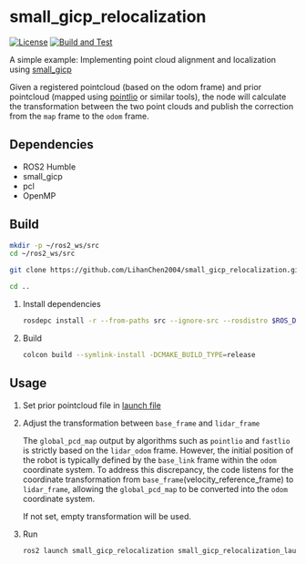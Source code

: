 # small_gicp_relocalization

[![License](https://img.shields.io/badge/License-Apache%202.0-blue.svg)](https://opensource.org/licenses/Apache-2.0)
[![Build and Test](https://github.com/LihanChen2004/small_gicp_relocalization/actions/workflows/ci.yml/badge.svg?branch=main)](https://github.com/LihanChen2004/small_gicp_relocalization/actions/workflows/ci.yml)

A simple example: Implementing point cloud alignment and localization using [small_gicp](https://github.com/koide3/small_gicp.git)

Given a registered pointcloud (based on the odom frame) and prior pointcloud (mapped using [pointlio](https://github.com/LihanChen2004/Point-LIO) or similar tools), the node will calculate the transformation between the two point clouds and publish the correction from the `map` frame to the `odom` frame.

## Dependencies

- ROS2 Humble
- small_gicp
- pcl
- OpenMP

## Build

```zsh
mkdir -p ~/ros2_ws/src
cd ~/ros2_ws/src

git clone https://github.com/LihanChen2004/small_gicp_relocalization.git

cd ..
```

1. Install dependencies

    ```zsh
    rosdepc install -r --from-paths src --ignore-src --rosdistro $ROS_DISTRO -y
    ```

2. Build

    ```zsh
    colcon build --symlink-install -DCMAKE_BUILD_TYPE=release
    ```

## Usage

1. Set prior pointcloud file in [launch file](launch/small_gicp_relocalization_launch.py)

2. Adjust the transformation between `base_frame` and `lidar_frame`

    The `global_pcd_map` output by algorithms such as `pointlio` and `fastlio` is strictly based on the `lidar_odom` frame. However, the initial position of the robot is typically defined by the `base_link` frame within the `odom` coordinate system. To address this discrepancy, the code listens for the coordinate transformation from `base_frame`(velocity_reference_frame) to `lidar_frame`, allowing the `global_pcd_map` to be converted into the `odom` coordinate system.

    If not set, empty transformation will be used.

3. Run

    ```zsh
    ros2 launch small_gicp_relocalization small_gicp_relocalization_launch.py
    ```
